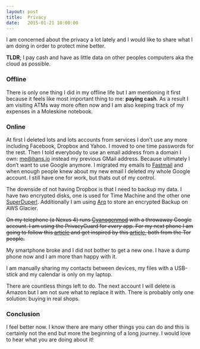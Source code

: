 ```yaml
---
layout: post
title:  Privacy
date:   2015-01-21 10:00:00
---
```


I am concerned about the privacy a lot lately and I would like to share what I am doing in order to protect mine better.

__TLDR__; I pay cash and have as little data on other peoples computers aka the cloud as possible.

### Offline

There is only one thing I did in my offline life but I am mentioning it first because it feels like most important thing to me: __paying cash__. As a result I am visiting ATMs way more often now and I am also keeping track of my expenses in a Moleskine notebook.

### Online

At first I deleted lots and lots accounts from services I don’t use any more including Facebook, Dropbox and Yahoo. I moved to one time passwords for the rest. Then I told everybody to use an email address from a domain I own: me@hans.io instead my previous GMail address. Because ultimately I don’t want to use Google anymore. I migrated my emails to [Fastmail](https://www.fastmail.com) and when enough people knew about my new email I deleted my whole Google account. I still have one for work, but thats out of my control.

The downside of not having Dropbox is that I need to backup my data. I have two encrypted disks, one is used for Time Machine and the other one [SuperDuper!](http://www.shirt-pocket.com/SuperDuperDescription.html). Additionally I am using [Arq](http://www.haystacksoftware.com/arq) to store an encrypted Backup on AWS Glacier.

<strike>On my telephone (a Nexus 4) runs [Cyanogenmod](http://www.cyanogenmod.com) with a throwaway Google account. I am using the PrivacyGuard for _every_ app. For my next phone I am going to follow this [article](https://blog.torproject.org/blog/mission-impossible-hardening-android-security-and-privacy) and get inspired by this [article](https://people.torproject.org/~ioerror/skunkworks/moto_e/), both from the Tor people.</strike>

My smartphone broke and I did not bother to get a new one. I have a dump phone now and I am more than happy with it.

I am manually sharing my contacts between devices, my files with a USB-stick and my calendar is only on my laptop.

There are countless things left to do. The next account I will delete is Amazon but I am not sure what to replace it with. There is probably only one solution: buying in real shops.

### Conclusion

I feel better now. I know there are many other things you can do and this is certainly not the end but more the beginning of a long journey. I would love to hear what you are doing about it!

